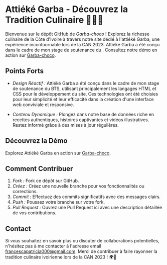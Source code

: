 # Attiéké Garba - Découvrez la Tradition Culinaire 🍚🇨🇮

Bienvenue sur le dépôt GitHub de *Garba-choco* ! Explorez la richesse culinaire de la Côte d'Ivoire à travers notre
site dédié à l'attiéké Garba, une expérience incontournable lors de la CAN 2023.
Attiéké Garba a été conçu dans le cadre de mon stage de soutenance du .
Consultez notre démo en action sur
[Garba-choco](gueu-junior.github.io/GARBA-CHOCO/).

## Points Forts

- *Design Réactif :* Attiéké Garba a été conçu dans le cadre de mon stage de soutenance du BTS, utilisant
principalement les langages HTML et CSS pour le développement du site. Ces technologies ont été choisies pour leur
simplicité et leur efficacité dans la création d'une interface web conviviale et responsive.

- *Contenu Dynamique :* Plongez dans notre base de données riche en recettes authentiques, histoires captivantes et
vidéos illustratives. Restez informé grâce à des mises à jour régulières.

## Découvrez la Démo

Explorez Attiéké Garba en action sur [Garba-choco](gueu-junior.github.io/GARBA-CHOCO/).

## Comment Contribuer

1. *Fork :* Fork ce dépôt sur GitHub.
2. *Créez :* Créez une nouvelle branche pour vos fonctionnalités ou corrections.
3. *Commit :* Effectuez des commits significatifs avec des messages clairs.
4. *Push :* Poussez votre branche sur votre fork.
5. *Pull Request :* Ouvrez une Pull Request ici avec une description détaillée de vos contributions.

## Contact

Si vous souhaitez en savoir plus ou discuter de collaborations potentielles, n'hésitez pas à me contacter à l'adresse
email francescapatricia000@gmail.com. Merci de contribuer à faire rayonner la tradition culinaire ivoirienne lors de la CAN 2023 ! 🌍🍲
